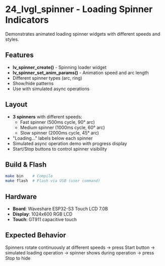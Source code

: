 # 24_lvgl_spinner - Loading Spinner Indicators

Demonstrates animated loading spinner widgets with different speeds and styles.

## Features

- **lv_spinner_create()** - Spinning loader widget
- **lv_spinner_set_anim_params()** - Animation speed and arc length
- Different spinner types (arc, ring)
- Show/hide patterns
- Use with simulated async operations

## Layout

- **3 spinners** with different speeds:
  - Fast spinner (500ms cycle, 90° arc)
  - Medium spinner (1000ms cycle, 60° arc)
  - Slow spinner (2000ms cycle, 45° arc)
- "Loading..." labels below each spinner
- Simulated async operation demo with progress display
- Start/Stop buttons to control spinner visibility

## Build & Flash

```bash
make bin    # Compile
make flash  # Flash via USB (user command)
```

## Hardware

- **Board**: Waveshare ESP32-S3 Touch LCD 7.0B
- **Display**: 1024x600 RGB LCD
- **Touch**: GT911 capacitive touch

## Expected Behavior

Spinners rotate continuously at different speeds → press Start button → simulated loading operation → spinner shows during operation → press Stop to hide
